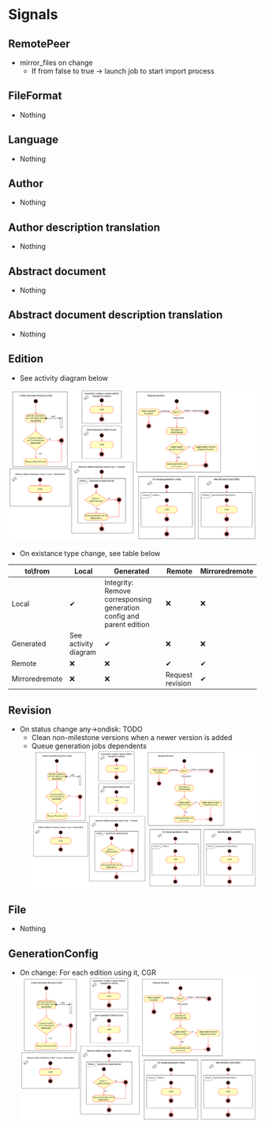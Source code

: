 # Signals
## RemotePeer
 - mirror_files on change
     - If from false to true -> launch job to start import process

## FileFormat
 - Nothing

## Language
 - Nothing

## Author
 - Nothing

## Author description translation
 - Nothing

## Abstract document
 - Nothing

## Abstract document description translation
 - Nothing

## Edition
 - See activity diagram below

![see "edition revision generation activity diagram"](./Edition%20Revision%20Generation%20activity%20diagram.drawio.png)

 - On existance type change, see table below

|  to\from        | Local                       | Generated                           | Remote                 | Mirroredremote                |
|-----------------|----------------------------|-----------------------------------------|-------------------------|-------------------------------|
| Local           | ✔                          | Integrity: Remove corresponsing generation config and parent edition| ❌                     | ❌                            |
| Generated   | See activity diagram | ✔                                      | ❌                 | ❌                           |
| Remote          | ❌                         | ❌                                     | ✔                       | ✔    |
| Mirroredremote  | ❌                         | ❌                                     | Request revision | ✔                            |

## Revision
 - On status change any->ondisk: TODO
    - Clean non-milestone versions when a newer version is added
    - Queue generation jobs dependents ![see "edition revision generation activity diagram"](./Edition%20Revision%20Generation%20activity%20diagram.drawio.png)

## File
 - Nothing

## GenerationConfig
 - On change: For each edition using it, CGR ![see "edition revision generation activity diagram"](./Edition%20Revision%20Generation%20activity%20diagram.drawio.png)
